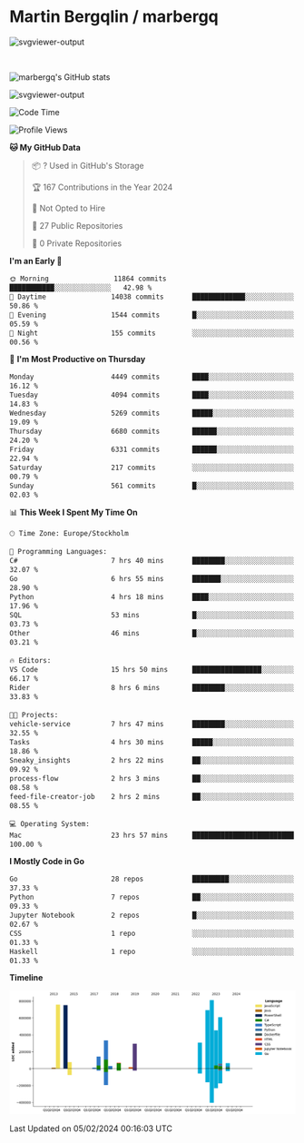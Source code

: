 # Martin Bergqlin / marbergq

![svgviewer-output](https://user-images.githubusercontent.com/2405410/206014777-22d41ecb-c24f-421d-b7d9-bba2cb5bb0de.svg)

<br>

<!--- [![Martin's Week](https://github-readme-stats.vercel.app/api/wakatime?username=marbergq&theme=dark)](https://github.com/anuraghazra/github-readme-stats) -->

![marbergq's GitHub stats](https://github-readme-stats.vercel.app/api?username=marbergq&count_private=true&show_icons=true)

![svgviewer-output](https://wakatime.com/badge/user/3f0a2069-6683-4e19-9a4a-7d21ea815067.svg)

<!--START_SECTION:waka-->
![Code Time](http://img.shields.io/badge/Code%20Time-3%2C697%20hrs%2025%20mins-blue)

![Profile Views](http://img.shields.io/badge/Profile%20Views-0-blue)

**🐱 My GitHub Data** 

> 📦 ? Used in GitHub's Storage 
 > 
> 🏆 167 Contributions in the Year 2024
 > 
> 🚫 Not Opted to Hire
 > 
> 📜 27 Public Repositories 
 > 
> 🔑 0 Private Repositories 
 > 
**I'm an Early 🐤** 

```text
🌞 Morning                11864 commits       ███████████░░░░░░░░░░░░░░   42.98 % 
🌆 Daytime                14038 commits       █████████████░░░░░░░░░░░░   50.86 % 
🌃 Evening                1544 commits        █░░░░░░░░░░░░░░░░░░░░░░░░   05.59 % 
🌙 Night                  155 commits         ░░░░░░░░░░░░░░░░░░░░░░░░░   00.56 % 
```
📅 **I'm Most Productive on Thursday** 

```text
Monday                   4449 commits        ████░░░░░░░░░░░░░░░░░░░░░   16.12 % 
Tuesday                  4094 commits        ████░░░░░░░░░░░░░░░░░░░░░   14.83 % 
Wednesday                5269 commits        █████░░░░░░░░░░░░░░░░░░░░   19.09 % 
Thursday                 6680 commits        ██████░░░░░░░░░░░░░░░░░░░   24.20 % 
Friday                   6331 commits        ██████░░░░░░░░░░░░░░░░░░░   22.94 % 
Saturday                 217 commits         ░░░░░░░░░░░░░░░░░░░░░░░░░   00.79 % 
Sunday                   561 commits         █░░░░░░░░░░░░░░░░░░░░░░░░   02.03 % 
```


📊 **This Week I Spent My Time On** 

```text
🕑︎ Time Zone: Europe/Stockholm

💬 Programming Languages: 
C#                       7 hrs 40 mins       ████████░░░░░░░░░░░░░░░░░   32.07 % 
Go                       6 hrs 55 mins       ███████░░░░░░░░░░░░░░░░░░   28.90 % 
Python                   4 hrs 18 mins       ████░░░░░░░░░░░░░░░░░░░░░   17.96 % 
SQL                      53 mins             █░░░░░░░░░░░░░░░░░░░░░░░░   03.73 % 
Other                    46 mins             █░░░░░░░░░░░░░░░░░░░░░░░░   03.21 % 

🔥 Editors: 
VS Code                  15 hrs 50 mins      █████████████████░░░░░░░░   66.17 % 
Rider                    8 hrs 6 mins        ████████░░░░░░░░░░░░░░░░░   33.83 % 

🐱‍💻 Projects: 
vehicle-service          7 hrs 47 mins       ████████░░░░░░░░░░░░░░░░░   32.55 % 
Tasks                    4 hrs 30 mins       █████░░░░░░░░░░░░░░░░░░░░   18.86 % 
Sneaky_insights          2 hrs 22 mins       ██░░░░░░░░░░░░░░░░░░░░░░░   09.92 % 
process-flow             2 hrs 3 mins        ██░░░░░░░░░░░░░░░░░░░░░░░   08.58 % 
feed-file-creator-job    2 hrs 2 mins        ██░░░░░░░░░░░░░░░░░░░░░░░   08.55 % 

💻 Operating System: 
Mac                      23 hrs 57 mins      █████████████████████████   100.00 % 
```

**I Mostly Code in Go** 

```text
Go                       28 repos            █████████░░░░░░░░░░░░░░░░   37.33 % 
Python                   7 repos             ██░░░░░░░░░░░░░░░░░░░░░░░   09.33 % 
Jupyter Notebook         2 repos             █░░░░░░░░░░░░░░░░░░░░░░░░   02.67 % 
CSS                      1 repo              ░░░░░░░░░░░░░░░░░░░░░░░░░   01.33 % 
Haskell                  1 repo              ░░░░░░░░░░░░░░░░░░░░░░░░░   01.33 % 
```



**Timeline**

![Lines of Code chart](https://raw.githubusercontent.com/marbergq/marbergq/main/assets/bar_graph.png)


 Last Updated on 05/02/2024 00:16:03 UTC
<!--END_SECTION:waka-->
